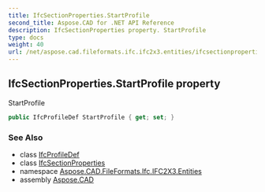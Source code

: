 ```yaml
---
title: IfcSectionProperties.StartProfile
second_title: Aspose.CAD for .NET API Reference
description: IfcSectionProperties property. StartProfile
type: docs
weight: 40
url: /net/aspose.cad.fileformats.ifc.ifc2x3.entities/ifcsectionproperties/startprofile/
---
```

## IfcSectionProperties.StartProfile property

StartProfile

```csharp
public IfcProfileDef StartProfile { get; set; }
```

### See Also

* class [IfcProfileDef](../../ifcprofiledef/)
* class [IfcSectionProperties](../)
* namespace [Aspose.CAD.FileFormats.Ifc.IFC2X3.Entities](../../ifcsectionproperties/)
* assembly [Aspose.CAD](../../../)


